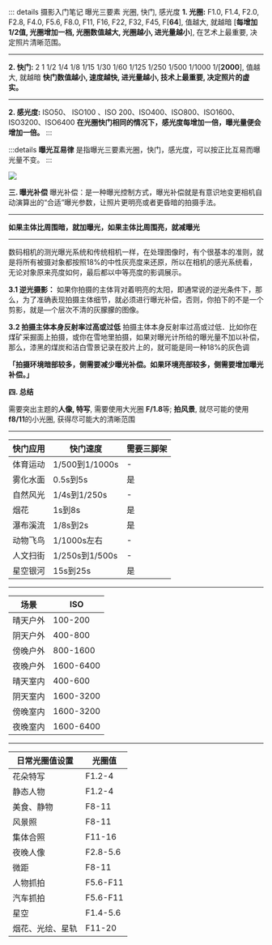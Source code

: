 ::: details 摄影入门笔记 曝光三要素 光圈, 快门, 感光度
**1. 光圈:**
F1.0, F1.4, F2.0, F2.8, F4.0, F5.6, F8.0, F11, F16, F22, F32, F45, F[**64**], 值越大, 就越暗
[**每增加1/2值, 光圈增加一档, 光圈数值越大, 光圈越小, 进光量越小**], 在艺术上最重要,  决定照片清晰范围。

---

**2. 快门:**
2 1 1/2 1/4 1/8 1/15 1/30 1/60 1/125 1/250 1/500 1/1000 1/[**2000**], 值越大, 就越暗
**快门数值越小, 速度越快, 进光量越小, 技术上最重要, 决定照片的虚实。**

---

**2. 感光度:**
ISO50、 ISO100 、ISO 200、ISO400、ISO800、ISO1600、ISO3200、ISO6400
**在光圈快门相同的情况下，感光度每增加一倍，曝光量便会增加一倍。**
:::

:::details **曝光互易律**
是指曝光三要素光圈，快门，感光度，可以按正比互易而曝光量不变。
:::

![](https://pic1.zhimg.com/80/v2-ac15689417e0f9e003fa6bafb68608a8_720w.webp)

**三. 曝光补偿**
曝光补偿：是一种曝光控制方式，曝光补偿就是有意识地变更相机自动演算出的“合适”曝光参数，让照片更明亮或者更昏暗的拍摄手法。


-----------------------

**如果主体比周围暗，就加曝光，如果主体比周围亮，就减曝光**

-----------------------


 数码相机的测光曝光系统和传统相机一样，在处理图像时，有个很基本的准则，就是将所有被摄对象都按照18%的中性灰亮度来还原，所以在相机的感光系统看，无论对象原来亮度如何，最后都以中等亮度的影调展示。

**3.1 逆光摄影：** 如果你拍摄的主体背对着明亮的太阳，即通常说的逆光条件下，那么，为了准确表现拍摄主体细节，就必须进行曝光补偿，否则，你拍下的不是一个剪影，就是—个层次不清的灰朦朦的图像。

**3.2 拍摄主体本身反射率过高或过低** 拍摄主体本身反射率过高或过低．比如你在煤矿采掘面上拍摄，或你在雪地里拍摄，如果对曝光计所给的曝光量不加以补偿，那么，漆黑的煤炭和洁白雪景记录在胶片上的，就可能是同一种18%的灰色调

**「拍摄环境暗部较多，侧需要减少曝光补偿。如果环境亮部较多，侧需要增加曝光补偿。」**


**四. 总结**

需要突出主题的**人像, 特写**, 需要使用大光圈 **F/1.8**等; **拍风景**, 就尽可能的使用**f8/11**的小光圈, 获得尽可能大的清晰范围

-------------------------------


| 快门应用 | 快门速度 | 需要三脚架 |
| ------  | ------ |  ------- |
| 体育运动 | 1/500到1/1000s | - |
| 雾化水面 | 0.5s到5s | 是 |
| 自然风光 | 1/4s到1/250s | - |
| 烟花 | 1s到8s | 是 |
| 瀑布溪流 | 1/8s到2s | 是 |
| 动物飞鸟 | 1/1000s左右 |  - |
| 人文扫街 | 1/250s到1/500s | - | 
| 星空银河 | 15s到25s | 是 | 


---------------------------

| 场景 | ISO |
| ------  | ------ |
| 晴天户外 | 100-200 |
| 阴天户外  | 400-800 |
| 傍晚户外 | 800-1600 |
|夜晚户外 | 1600-6400 |
|晴天室内 | 400-600 | 
| 阴天室内 | 1600-3200 |
| 傍晚室内 | 1600-3200 |
| 夜晚室内 | 1600-6400 |



---------------------------



| 日常光圈值设置 | 光圈值 |
| ------------ | ------- |
| 花朵特写 | F1.2-4 |
| 静态人物 | F1.2-4 |
| 美食、静物 | F8-11 |
| 风景照 | F8-11 |
| 集体合照 | F11-16 |
| 夜晚人像 | F2.8-5.6 |
| 微距 | F8-11 |
| 人物抓拍 | F5.6-F11 |
| 汽车抓拍 | F5.6-F11 |
| 星空 | F1.4-5.6 |
| 烟花、光绘、星轨 | F11-20 |